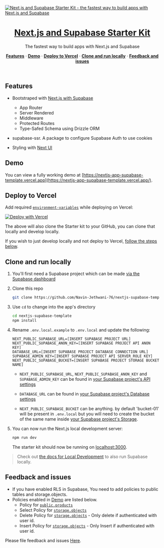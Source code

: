 <a href="https://nextjs-app-supabase-template.vercel.app/">
  <img alt="Next.js and Supabase Starter Kit - the fastest way to build apps with Next.js and Supabase" src="https://nextjs-app-supabase-template.vercel.app/opengraph-image.png">
  <h1 align="center">Next.js and Supabase Starter Kit</h1>
</a>

<p align="center">
 The fastest way to build apps with Next.js and Supabase
</p>

<p align="center">
  <a href="#features"><strong>Features</strong></a> ·
  <a href="#demo"><strong>Demo</strong></a> ·
  <a href="#deploy-to-vercel"><strong>Deploy to Vercel</strong></a> ·
  <a href="#clone-and-run-locally"><strong>Clone and run locally</strong></a> ·
  <a href="#feedback-and-issues"><strong>Feedback and issues</strong></a>
</p>
<br/>

## Features

- Bootstraped with [Next.js with Supabase](https://github.com/vercel/next.js/tree/canary/examples/with-supabase)

  - App Router
  - Server Rendered
  - Middleware
  - Protected Routes
  - Type-Safed Schema using Drizzle ORM

- supabase-ssr. A package to configure Supabase Auth to use cookies
- Styling with [Next UI](https://nextui.org/)

## Demo

You can view a fully working demo at [https://nextjs-app-supabase-template.vercel.app](https://nextjs-app-supabase-template.vercel.app/).

## Deploy to Vercel

Add required [`environment-variables`](#clone-and-run-locally) while deploying on Vercel:

[![Deploy with Vercel](https://camo.githubusercontent.com/b9ff564d8c311812747f1aacea54cf703d850756f9179f9eff6899da20a701a2/68747470733a2f2f696d672e736869656c64732e696f2f62616467652f76657263656c2d2532333030303030302e7376673f7374796c653d666f722d7468652d6261646765266c6f676f3d76657263656c266c6f676f436f6c6f723d7768697465)](https://vercel.com/new/clone?s=https%3A%2F%2Fgithub.com%2FNavin-Jethwani-76%2Fnextjs-supabase-template&showOptionalTeamCreation=false)

The above will also clone the Starter kit to your GitHub, you can clone that locally and develop locally.

If you wish to just develop locally and not deploy to Vercel, [follow the steps below](#clone-and-run-locally).

## Clone and run locally

1. You'll first need a Supabase project which can be made [via the Supabase dashboard](https://database.new)

2. Clone this repo

   ```bash
   git clone https://github.com/Navin-Jethwani-76/nextjs-supabase-template.git
   ```

3. Use `cd` to change into the app's directory

   ```bash
   cd nextjs-supabase-template
   npm install
   ```

4. Rename `.env.local.example` to `.env.local` and update the following:

   ```
   NEXT_PUBLIC_SUPABASE_URL=[INSERT SUPABASE PROJECT URL]
   NEXT_PUBLIC_SUPABASE_ANON_KEY=[INSERT SUPABASE PROJECT API ANON KEY]
   DATABASE_URL=[INSERT SUPABASE PROJECT DATABASE CONNECTION URL]
   SUPABASE_ADMIN_KEY=[INSERT SUPABASE PROJECT API SERVER_ROLE KEY]
   NEXT_PUBLIC_SUPABASE_BUCKET=[INSERT SUPABASE PROJECT STORAGE BUCKET NAME]
   ```

   - `NEXT_PUBLIC_SUPABASE_URL`, `NEXT_PUBLIC_SUPABASE_ANON_KEY` and `SUPABASE_ADMIN_KEY` can be found in [your Supabase project's API settings](https://app.supabase.com/project/_/settings/api)

   - `DATABASE_URL` can be found in [your Supabase project's Database settings](https://supabase.com/dashboard/project/_/settings/database)

   - `NEXT_PUBLIC_SUPABASE_BUCKET` can be anything. by default 'bucket-01' will be present in `.env.local` but you will need to create the bucket of the same name inside [your Supabase project's Storage](https://supabase.com/dashboard/project/_/storage/buckets).

5. You can now run the Next.js local development server:

   ```bash
   npm run dev
   ```

   The starter kit should now be running on [localhost:3000](http://localhost:3000/).

> Check out [the docs for Local Development](https://supabase.com/docs/guides/getting-started/local-development) to also run Supabase locally.

## Feedback and issues

- If you have enabled RLS in Supabase, You need to add policies to public tables and storage.objects.
- Policies enabled in [Demo](https://nextjs-app-supabase-template.vercel.app/) are listed below.
  - Policy for [`public.products`](https://github.com/Navin-Jethwani-76/nextjs-supabase-template/blob/main/public/policy_public_products.png)
  - Select Policy for [`storage.objects`](https://github.com/Navin-Jethwani-76/nextjs-supabase-template/blob/main/public/policy_select_storage_objects.png)
  - Delete Policy for [`storage.objects`](https://github.com/Navin-Jethwani-76/nextjs-supabase-template/blob/main/public/policy_delete_storage_objects.png) - Only delete if authenticated with user id.
  - Insert Policy for [`storage.objects`](https://github.com/Navin-Jethwani-76/nextjs-supabase-template/blob/main/public/policy_insert_storage_objects.png) - Only Insert if authenticated with user id.

Please file feedback and issues [Here](https://github.com/Navin-Jethwani-76/nextjs-supabase-template/issues/new).
